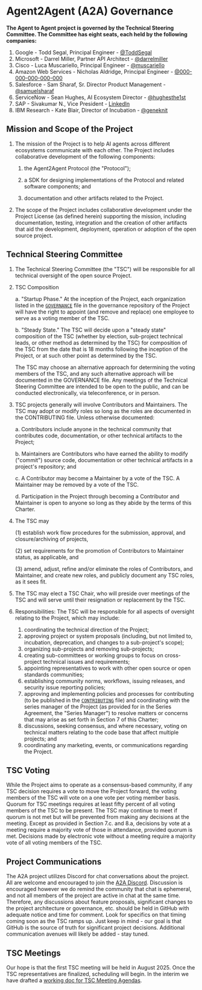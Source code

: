 # Agent2Agent (A2A) Governance

**The Agent to Agent project is governed by the Technical Steering Committee. The Committee has eight seats, each held by the following companies:**

1. Google - Todd Segal, Principal Engineer - [@ToddSegal](https://github.com/ToddSegal)
2. Microsoft - Darrel Miller, Partner API Architect - [@darrelmiller](https://github.com/darrelmiller)
3. Cisco - Luca Muscariello, Principal Engineer - [@muscariello](https://github.com/muscariello)
4. Amazon Web Services - Nicholas Aldridge, Principal Engineer - [@000-000-000-000-000](https://github.com/000-000-000-000-000)
5. Salesforce - Sam Sharaf, Sr. Director Product Management - [@samuelsharaf](https://github.com/samuelsharaf)
6. ServiceNow - Sean Hughes, AI Ecosystem Director - [@hughesthe1st](https://github.com/hughesthe1st)
7. SAP - Sivakumar N., Vice President - [LinkedIn](https://www.linkedin.com/in/siva-kumar-n/)
8. IBM Research - Kate Blair, Director of Incubation - [@geneknit](https://github.com/geneknit)

## Mission and Scope of the Project

1. The mission of the Project is to help AI agents across different ecosystems communicate with each other.  The Project includes collaborative development of the following components:

    1. the Agent2Agent Protocol (the "Protocol");

    2. a SDK for designing implementations of the Protocol and related software components; and

    3. documentation and other artifacts related to the Project.

2. The scope of the Project includes collaborative development under the Project License (as defined herein) supporting the mission, including documentation, testing, integration and the creation of other artifacts that aid the development, deployment, operation or adoption of the open source project.

## Technical Steering Committee

1. The Technical Steering Committee (the "TSC") will be responsible for all technical oversight of the open source Project.

2. TSC Composition

   a. "Startup Phase."  At the inception of the Project, each organization listed in the [`GOVERNANCE`](GOVERNANCE.md) file in the governance repository of the Project will have the right to appoint (and remove and replace) one employee to serve as a voting member of the TSC.

   b. "Steady State." The TSC will decide upon a "steady state" composition of the TSC (whether by election, sub-project technical leads, or other method as determined by the TSC) for composition of the TSC from the date that is 18 months following the inception of the Project, or at such other point as determined by the TSC.

   The TSC may choose an alternative approach for determining the voting members of the TSC, and any such alternative approach will be documented in the GOVERNANCE file.  Any meetings of the Technical Steering Committee are intended to be open to the public, and can be conducted electronically, via teleconference, or in person.

3. TSC projects generally will involve Contributors and Maintainers. The TSC may adopt or modify roles so long as the roles are documented in the CONTRIBUTING file. Unless otherwise documented:

      a. Contributors include anyone in the technical community that contributes code, documentation, or other technical artifacts to the Project;

      b. Maintainers are Contributors who have earned the ability to modify ("commit") source code, documentation or other technical artifacts in a project's repository; and

      c. A Contributor may become a Maintainer by a vote of the TSC. A Maintainer may be removed by a vote of the TSC.

      d. Participation in the Project through becoming a Contributor and Maintainer is open to anyone so long as they abide by the terms of this Charter.

4. The TSC may

   (1) establish work flow procedures for the submission, approval, and closure/archiving of projects,

   (2) set requirements for the promotion of Contributors to Maintainer status, as applicable, and

   (3) amend, adjust, refine and/or eliminate the roles of Contributors, and Maintainer, and create new roles, and publicly document any TSC roles, as it sees fit.

5. The TSC may elect a TSC Chair, who will preside over meetings of the TSC and will serve until their resignation or replacement by the TSC.
6. Responsibilities: The TSC will be responsible for all aspects of oversight relating to the Project, which may include:
   1. coordinating the technical direction of the Project;
   2. approving project or system proposals (including, but not limited to, incubation, deprecation, and changes to a sub-project's scope);
   3. organizing sub-projects and removing sub-projects;
   4. creating sub-committees or working groups to focus on cross-project technical issues and requirements;
   5. appointing representatives to work with other open source or open standards communities;
   6. establishing community norms, workflows, issuing releases, and security issue reporting policies;
   7. approving and implementing policies and processes for contributing (to be published in the [`CONTRIBUTING`](CONTRIBUTING.md) file) and coordinating with the series manager of the Project (as provided for in the Series Agreement, the "Series Manager") to resolve matters or concerns that may arise as set forth in Section 7 of this Charter;
   8. discussions, seeking consensus, and where necessary, voting on technical matters relating to the code base that affect multiple projects; and
   9. coordinating any marketing, events, or communications regarding the Project.

## TSC Voting

While the Project aims to operate as a consensus-based community, if any TSC decision requires a vote to move the Project forward, the voting members of the TSC will vote on a one vote per voting member basis.
Quorum for TSC meetings requires at least fifty percent of all voting members of the TSC to be present. The TSC may continue to meet if quorum is not met but will be prevented from making any decisions at the meeting. Except as provided in Section 7.c. and 8.a, decisions by vote at a meeting require a majority vote of those in attendance, provided quorum is met. Decisions made by electronic vote without a meeting require a majority vote of all voting members of the TSC.

## Project Communications

The A2A project utilizes Discord for chat conversations about the project. All are welcome and encouraged to join the [A2A Discord](http://discord.gg/a2aprotocol). Discussion is encouraged however we do remind the community that chat is ephemeral, and not all members of the project are active in chat at the same time. Therefore, any discussions about feature proposals, significant changes to the project architecture or governance, etc. should be held in GitHub with adequate notice and time for comment. Look for specifics on that timing coming soon as the TSC ramps up. Just keep in mind - our goal is that GitHub is the source of truth for significant project decisions.
Additional communication avenues will likely be added - stay tuned.

## TSC Meetings

Our hope is that the first TSC meeting will be held in August 2025. Once the TSC representatives are finalized, scheduling will begin. In the interim we have drafted a [working doc for TSC Meeting Agendas](https://docs.google.com/document/d/1Dx6qYfCjSChHKRMwLJcvtDjq6igYTAKFW9Vg1IMPCUk/view).
